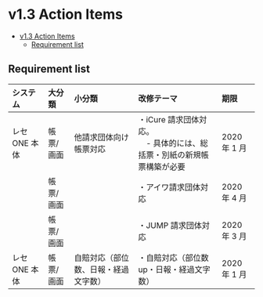 # v1.3 Action Items

<!-- TOC -->

- [v1.3 Action Items](#v13-action-items)
  - [Requirement list](#requirement-list)

<!-- /TOC -->

## Requirement list

| システム      | 大分類    | 小分類                               | 改修テーマ                                                                  | 期限         |
| :------------ | :-------- | :----------------------------------- | :-------------------------------------------------------------------------- | :----------- |
| レセ ONE 本体 | 帳票/画面 | 他請求団体向け帳票対応               | ・iCure 請求団体対応。<br/>　- 具体的には、総括票・別紙の新規帳票構築が必要 | 2020 年 1 月 |
|               | 帳票/画面 |                                      | ・アイワ請求団体対応                                                        | 2020 年 4 月 |
|               | 帳票/画面 |                                      | ・JUMP 請求団体対応                                                         | 2020 年 3 月 |
| レセ ONE 本体 | 帳票/画面 | 自賠対応（部位数、日報・経過文字数） | ・自賠対応（部位数 up・日報・経過文字数）                                   | 2020 年 1 月 |
